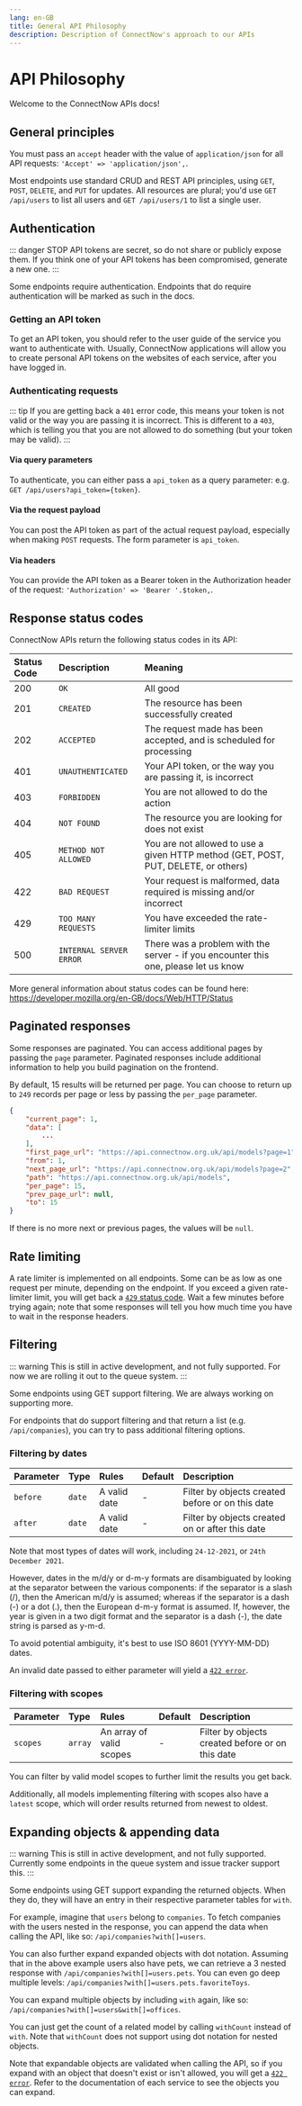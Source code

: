 ```yaml
---
lang: en-GB
title: General API Philosophy
description: Description of ConnectNow's approach to our APIs
---
```

# API Philosophy
Welcome to the ConnectNow APIs docs!

## General principles

You must pass an `accept` header with the value of `application/json` for all API requests: `'Accept' => 'application/json',`.

Most endpoints use standard CRUD and REST API principles, using `GET`, `POST`, `DELETE`, and `PUT` for updates. All resources are plural; you'd use `GET /api/users` to list all users and `GET /api/users/1` to list a single user.

## Authentication

::: danger STOP
API tokens are secret, so do not share or publicly expose them. If you think one of your API tokens has been compromised, generate a new one.
:::

Some endpoints require authentication. Endpoints that do require authentication will be marked as such in the docs.

### Getting an API token

To get an API token, you should refer to the user guide of the service you want to authenticate with. Usually, ConnectNow applications will allow you to create personal API tokens on the websites of each service, after you have logged in.

### Authenticating requests

::: tip
If you are getting back a `401` error code, this means your token is not valid or the way you are passing it is incorrect. This is different to a `403`, which is telling you that you are not allowed to do something (but your token may be valid).
:::

#### Via query parameters

To authenticate, you can either pass a `api_token` as a query parameter: e.g. `GET /api/users?api_token={token}`.

#### Via the request payload

You can post the API token as part of the actual request payload, especially when making `POST` requests. The form parameter is `api_token`.

#### Via headers

You can provide the API token as a Bearer token in the Authorization header of the request: `'Authorization' => 'Bearer '.$token,`.

## Response status codes

ConnectNow APIs return the following status codes in its API:

| Status Code | Description | Meaning |
| :--- | :--- | :--- |
| 200 | `OK` | All good
| 201 | `CREATED` | The resource has been successfully created
| 202 | `ACCEPTED` | The request made has been accepted, and is scheduled for processing
| 401 | `UNAUTHENTICATED` | Your API token, or the way you are passing it, is incorrect
| 403 | `FORBIDDEN` | You are not allowed to do the action
| 404 | `NOT FOUND` | The resource you are looking for does not exist
| 405 | `METHOD NOT ALLOWED` | You are not allowed to use a given HTTP method (GET, POST, PUT, DELETE, or others)
| 422 | `BAD REQUEST` | Your request is malformed, data required is missing and/or incorrect
| 429 | `TOO MANY REQUESTS` | You have exceeded the rate-limiter limits
| 500 | `INTERNAL SERVER ERROR` | There was a problem with the server - if you encounter this one, please let us know

More general information about status codes can be found here: https://developer.mozilla.org/en-GB/docs/Web/HTTP/Status

## Paginated responses

Some responses are paginated. You can access additional pages by passing the `page` parameter. Paginated responses include additional information to help you build pagination on the frontend.

By default, 15 results will be returned per page. You can choose to return up to `249` records per page or less by passing the `per_page` parameter.

```json
{
	"current_page": 1,
	"data": [
		...
	],
	"first_page_url": "https://api.connectnow.org.uk/api/models?page=1",
	"from": 1,
	"next_page_url": "https://api.connectnow.org.uk/api/models?page=2",
	"path": "https://api.connectnow.org.uk/api/models",
	"per_page": 15,
	"prev_page_url": null,
	"to": 15
}
```
If there is no more next or previous pages, the values will be `null`.

## Rate limiting

A rate limiter is implemented on all endpoints. Some can be as low as one request per minute, depending on the endpoint. If you exceed a given rate-limiter limit, you will get back a [`429` status code](#response-status-codes). Wait a few minutes before trying again; note that some responses will tell you how much time you have to wait in the response headers.

## Filtering

::: warning
This is still in active development, and not fully supported. For now we are rolling it out to the queue system.
:::

Some endpoints using GET support filtering. We are always working on supporting more.

For endpoints that do support filtering and that return a list (e.g. `/api/companies`), you can try to pass additional filtering options.

### Filtering by dates

| Parameter | Type | Rules | Default | Description |
| :--- | :--- | :--- | :--- | :--- |
| `before` | `date` | A valid date | - | Filter by objects created before or on this date |
| `after` | `date` | A valid date | - | Filter by objects created on or after this date |

Note that most types of dates will work, including `24-12-2021`, or `24th December 2021`.

However, dates in the m/d/y or d-m-y formats are disambiguated by looking at the separator between the various components: if the separator is a slash (/), then the American m/d/y is assumed; whereas if the separator is a dash (-) or a dot (.), then the European d-m-y format is assumed. If, however, the year is given in a two digit format and the separator is a dash (-), the date string is parsed as y-m-d.

To avoid potential ambiguity, it's best to use ISO 8601 (YYYY-MM-DD) dates.

An invalid date passed to either parameter will yield a [`422 error`](#response-status-codes).

### Filtering with scopes

| Parameter | Type | Rules | Default | Description |
| :--- | :--- | :--- | :--- | :--- |
| `scopes` | `array` | An array of valid scopes | - | Filter by objects created before or on this date |

You can filter by valid model scopes to further limit the results you get back.

Additionally, all models implementing filtering with scopes also have a `latest` scope, which will order results returned from newest to oldest.

## Expanding objects & appending data

::: warning
This is still in active development, and not fully supported. Currently some endpoints in the queue system and issue tracker support this.
:::

Some endpoints using GET support expanding the returned objects. When they do, they will have an entry in their respective parameter tables for `with`.

For example, imagine that `users` belong to `companies`. To fetch companies with the users nested in the response, you can append the data when calling the API, like so: `/api/companies?with[]=users`.

You can also further expand expanded objects with dot notation. Assuming that in the above example users also have pets, we can retrieve a 3 nested response with `/api/companies?with[]=users.pets`. You can even go deep multiple levels: `/api/companies?with[]=users.pets.favoriteToys`.

You can expand multiple objects by including `with` again, like so: `/api/companies?with[]=users&with[]=offices`.

You can just get the count of a related model by calling `withCount` instead of `with`. Note that `withCount` does not support using dot notation for nested objects.

Note that expandable objects are validated when calling the API, so if you expand with an object that doesn't exist or isn't allowed, you will get a [`422 error`](#response-status-codes). Refer to the documentation of each service to see the objects you can expand.